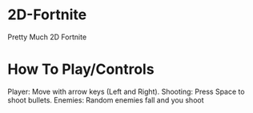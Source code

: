 # 2D-Fortnite
Pretty Much 2D Fortnite 
# How To Play/Controls
Player: Move with arrow keys (Left and Right).
Shooting: Press Space to shoot bullets.
Enemies: Random enemies fall and you shoot

